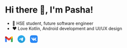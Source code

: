 # Hi there 👋, I'm Pasha!

- 💼 HSE student, future software engineer
- ❤️ Love Kotlin, Android development and UI/UX design

<p>
  <a href="mailto:pashamedvedev03@gmail.com" target="_blank"><img height="25" src="./pics/gmail.svg" /></a>&nbsp;&nbsp;&nbsp;
  <a href="https://t.me/nightshift48" target="_blank"><img height="25" src="./pics/tg.svg" /></a>&nbsp;&nbsp;&nbsp;
  <a href="https://vk.com/notuselessman" target="_blank"><img height="25" src="./pics/vk.svg" /></a>&nbsp;&nbsp;&nbsp;
</p>
